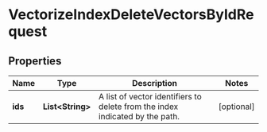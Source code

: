 

# VectorizeIndexDeleteVectorsByIdRequest


## Properties

| Name | Type | Description | Notes |
|------------ | ------------- | ------------- | -------------|
|**ids** | **List&lt;String&gt;** | A list of vector identifiers to delete from the index indicated by the path. |  [optional] |



